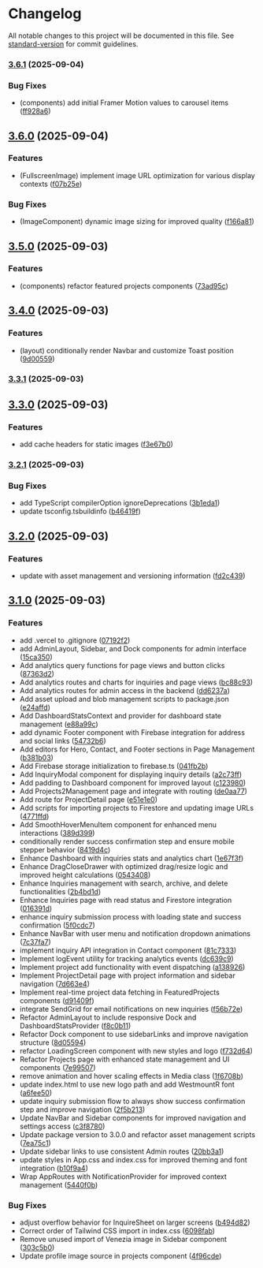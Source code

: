 # Changelog

All notable changes to this project will be documented in this file. See [standard-version](https://github.com/conventional-changelog/standard-version) for commit guidelines.

### [3.6.1](https://github.com/ShangProperties/ShangProperties/compare/v3.6.0...v3.6.1) (2025-09-04)


### Bug Fixes

* (components) add initial Framer Motion values to carousel items ([ff928a6](https://github.com/ShangProperties/ShangProperties/commit/ff928a69c22af9bc5cd613c33faa0eefbe446520))

## [3.6.0](https://github.com/ShangProperties/ShangProperties/compare/v3.5.0...v3.6.0) (2025-09-04)


### Features

* (FullscreenImage) implement image URL optimization for various display contexts ([f07b25e](https://github.com/ShangProperties/ShangProperties/commit/f07b25ecada991c25b464e56aac02688b1cf7400))


### Bug Fixes

* (ImageComponent) dynamic image sizing for improved quality ([f166a81](https://github.com/ShangProperties/ShangProperties/commit/f166a81912cde1c8735a0ed70f63272f24151b29))

## [3.5.0](https://github.com/ShangProperties/ShangProperties/compare/v3.4.0...v3.5.0) (2025-09-03)


### Features

* (components) refactor featured projects components ([73ad95c](https://github.com/ShangProperties/ShangProperties/commit/73ad95c0e95713f78d2003646b919f5c968afabe))

## [3.4.0](https://github.com/ShangProperties/ShangProperties/compare/v3.3.1...v3.4.0) (2025-09-03)


### Features

* (layout) conditionally render Navbar and customize Toast position ([9d00559](https://github.com/ShangProperties/ShangProperties/commit/9d005598321124be6b3935b8940e9addfaca2e85))

### [3.3.1](https://github.com/ShangProperties/ShangProperties/compare/v3.3.0...v3.3.1) (2025-09-03)

## [3.3.0](https://github.com/ShangProperties/ShangProperties/compare/v3.2.1...v3.3.0) (2025-09-03)


### Features

* add cache headers for static images ([f3e67b0](https://github.com/ShangProperties/ShangProperties/commit/f3e67b0fe0f8cf457008b0543192028655122328))

### [3.2.1](https://github.com/ShangProperties/ShangProperties/compare/v3.2.0...v3.2.1) (2025-09-03)


### Bug Fixes

* add TypeScript compilerOption ignoreDeprecations ([3b1eda1](https://github.com/ShangProperties/ShangProperties/commit/3b1eda1b9a8dda19b14ef7b063f2a1899a7ebf5b))
* update tsconfig.tsbuildinfo ([b46419f](https://github.com/ShangProperties/ShangProperties/commit/b46419f15b29c974f34432e17944f52ac7e953ca))

## [3.2.0](https://github.com/ShangProperties/ShangProperties/compare/v3.1.0...v3.2.0) (2025-09-03)


### Features

* update with asset management and versioning information ([fd2c439](https://github.com/ShangProperties/ShangProperties/commit/fd2c439a9d601d21817285e661eacf86fa7c8d7e))

## [3.1.0](https://github.com/ShangProperties/ShangProperties/compare/v2.0.1...v3.1.0) (2025-09-03)


### Features

* add .vercel to .gitignore ([07192f2](https://github.com/ShangProperties/ShangProperties/commit/07192f2e98428376c7357ea1a36c744b8c9e4014))
* add AdminLayout, Sidebar, and Dock components for admin interface ([15ca350](https://github.com/ShangProperties/ShangProperties/commit/15ca350acd269d4819fef99a8ace6b073f36c204))
* Add analytics query functions for page views and button clicks ([87363d2](https://github.com/ShangProperties/ShangProperties/commit/87363d21f3dc21798d58ad581c17e5305f233b5b))
* Add analytics routes and charts for inquiries and page views ([bc88c93](https://github.com/ShangProperties/ShangProperties/commit/bc88c9365be774b332d140b15b095def250488b9))
* Add analytics routes for admin access in the backend ([dd6237a](https://github.com/ShangProperties/ShangProperties/commit/dd6237a5177580e57a78785c6c066ca061205f36))
* Add asset upload and blob management scripts to package.json ([e24affd](https://github.com/ShangProperties/ShangProperties/commit/e24affd45b068291cae253b0381dc6a74cf1ef08))
* Add DashboardStatsContext and provider for dashboard state management ([e88a99c](https://github.com/ShangProperties/ShangProperties/commit/e88a99cf31f76174c4bc0176b978848f0bd81286))
* add dynamic Footer component with Firebase integration for address and social links ([54732b6](https://github.com/ShangProperties/ShangProperties/commit/54732b6c7c4c4c9ecf4c35d5ddba89c5966cdb2e))
* Add editors for Hero, Contact, and Footer sections in Page Management ([b381b03](https://github.com/ShangProperties/ShangProperties/commit/b381b0350af5e6ce11b695e48d74944f0f26a562))
* Add Firebase storage initialization to firebase.ts ([041fb2b](https://github.com/ShangProperties/ShangProperties/commit/041fb2b381b495065afd9d89d6f18322bfc796fd))
* Add InquiryModal component for displaying inquiry details ([a2c73ff](https://github.com/ShangProperties/ShangProperties/commit/a2c73fff953bbbb3c80d5477d165bf189f1ceee4))
* Add padding to Dashboard component for improved layout ([c123980](https://github.com/ShangProperties/ShangProperties/commit/c123980b53cc7a346b4cf1d3509c9cee6515ef03))
* Add Projects2Management page and integrate with routing ([de0aa77](https://github.com/ShangProperties/ShangProperties/commit/de0aa7753d88097b4341b7ee4d13e89be7fc2f96))
* Add route for ProjectDetail page ([e51e1e0](https://github.com/ShangProperties/ShangProperties/commit/e51e1e0e8ecc88be02fdcb7312c8925f800b17bc))
* Add scripts for importing projects to Firestore and updating image URLs ([4771ffd](https://github.com/ShangProperties/ShangProperties/commit/4771ffd4e0a4d33254d3991069fc13ed9b943197))
* Add SmoothHoverMenuItem component for enhanced menu interactions ([389d399](https://github.com/ShangProperties/ShangProperties/commit/389d39997f322a6538d06e006bd15fe2976d4fee))
* conditionally render success confirmation step and ensure mobile stepper behavior ([8419d4c](https://github.com/ShangProperties/ShangProperties/commit/8419d4cc1ff0d4eade4c3a30d8a8169d5ca4b4e9))
* Enhance Dashboard with inquiries stats and analytics chart ([1e67f3f](https://github.com/ShangProperties/ShangProperties/commit/1e67f3f4235b115ffdd1901afe4daccbdd8548ed))
* Enhance DragCloseDrawer with optimized drag/resize logic and improved height calculations ([0543408](https://github.com/ShangProperties/ShangProperties/commit/05434088ddf207ae6a6392c45a7d267c2423d718))
* Enhance Inquiries management with search, archive, and delete functionalities ([2b4bd1d](https://github.com/ShangProperties/ShangProperties/commit/2b4bd1d0b4037188232f198d5304d5873a821cab))
* Enhance Inquiries page with read status and Firestore integration ([016391d](https://github.com/ShangProperties/ShangProperties/commit/016391d4ea74c40e2f337b37137bbacdea8a40d5))
* enhance inquiry submission process with loading state and success confirmation ([5f0cdc7](https://github.com/ShangProperties/ShangProperties/commit/5f0cdc74dc491ca4281fa07f63aa26f43fcd2d2e))
* Enhance NavBar with user menu and notification dropdown animations ([7c37fa7](https://github.com/ShangProperties/ShangProperties/commit/7c37fa7d377916dba986fb0ef12b35f9d9a4df11))
* implement inquiry API integration in Contact component ([81c7333](https://github.com/ShangProperties/ShangProperties/commit/81c7333d3355235f40e739c2b99cd1354fd45030))
* Implement logEvent utility for tracking analytics events ([dc639c9](https://github.com/ShangProperties/ShangProperties/commit/dc639c9b78b286ab8ff60b3bf9fe866c748eca95))
* Implement project add functionality with event dispatching ([a138926](https://github.com/ShangProperties/ShangProperties/commit/a138926659f96a465f299802a958693ec3f56153))
* Implement ProjectDetail page with project information and sidebar navigation ([7d663e4](https://github.com/ShangProperties/ShangProperties/commit/7d663e4136d4eb955d1b4d8e8a35764df2a39e05))
* Implement real-time project data fetching in FeaturedProjects components ([d91409f](https://github.com/ShangProperties/ShangProperties/commit/d91409f4627f5d091526c4d1147674889d89deec))
* integrate SendGrid for email notifications on new inquiries ([f56b72e](https://github.com/ShangProperties/ShangProperties/commit/f56b72e38223616353bb6f4fe30795e6aee121e0))
* Refactor AdminLayout to include responsive Dock and DashboardStatsProvider ([f8c0b11](https://github.com/ShangProperties/ShangProperties/commit/f8c0b11a269f5cbc5391d0aa1d50ba3805b38249))
* Refactor Dock component to use sidebarLinks and improve navigation structure ([8d05594](https://github.com/ShangProperties/ShangProperties/commit/8d055945bb380066f2a873fb2e8603489c7d2b07))
* refactor LoadingScreen component with new styles and logo ([f732d64](https://github.com/ShangProperties/ShangProperties/commit/f732d6438abb6e34b2271b334fca4dfd7138b223))
* Refactor Projects page with enhanced state management and UI components ([7e99507](https://github.com/ShangProperties/ShangProperties/commit/7e99507637a361df934de1a333e42c222b67383a))
* remove animation and hover scaling effects in Media class ([1f6708b](https://github.com/ShangProperties/ShangProperties/commit/1f6708ba7fbfd1ddb3234472b1e8f835fa2fa314))
* update index.html to use new logo path and add WestmountR font ([a6fee50](https://github.com/ShangProperties/ShangProperties/commit/a6fee505fea47d29521652c1c412f3adbadcf532))
* update inquiry submission flow to always show success confirmation step and improve navigation ([2f5b213](https://github.com/ShangProperties/ShangProperties/commit/2f5b21303a73ba53c2c8cc1471897f8dc8cd6956))
* Update NavBar and Sidebar components for improved navigation and settings access ([c3f8780](https://github.com/ShangProperties/ShangProperties/commit/c3f8780e483a7d1626acb8e44a48db08c5818a4b))
* Update package version to 3.0.0 and refactor asset management scripts ([7ea75c1](https://github.com/ShangProperties/ShangProperties/commit/7ea75c1747705f5c57d12cb1406acca601c1ac45))
* Update sidebar links to use consistent Admin routes ([20bb3a1](https://github.com/ShangProperties/ShangProperties/commit/20bb3a19d1c9acba387e26a891f0731b27eddd20))
* update styles in App.css and index.css for improved theming and font integration ([b10f9a4](https://github.com/ShangProperties/ShangProperties/commit/b10f9a415b0bc4ee252a92d24c3fa0eb016263db))
* Wrap AppRoutes with NotificationProvider for improved context management ([5440f0b](https://github.com/ShangProperties/ShangProperties/commit/5440f0b540a99cdd47911daa7632f8cc506c7bd3))


### Bug Fixes

* adjust overflow behavior for InquireSheet on larger screens ([b494d82](https://github.com/ShangProperties/ShangProperties/commit/b494d82c95de10e470363849e8dc9b5f02816e2e))
* Correct order of Tailwind CSS import in index.css ([6098fab](https://github.com/ShangProperties/ShangProperties/commit/6098fab67b6fea0703dd4704af26ef78ba9c7024))
* Remove unused import of Venezia image in Sidebar component ([303c5b0](https://github.com/ShangProperties/ShangProperties/commit/303c5b017ee489db5cc2a7592e59e7cc7c9261b2))
* Update profile image source in projects component ([4f96cde](https://github.com/ShangProperties/ShangProperties/commit/4f96cdea881859db395a2bc175c36c03e66c2bec))

